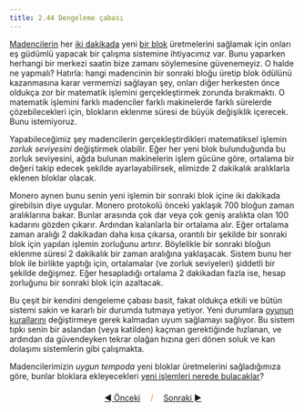 ```yaml
---
title: 2.44 Dengeleme çabası
---
```


[Madencilerin](2.09_miners.md) her [iki dakikada](2.43_block_time.md)
yeni [bir blok](2.11_blockchain.md) üretmelerini sağlamak için onları
eş güdümlü yapacak bir çalışma sistemine ihtiyacımız var.  Bunu
yaparken herhangi bir merkezi saatin bize zamanı söylemesine
güvenemeyiz.  O halde ne yapmalı?  Hatırla: hangi madencinin bir
sonraki bloğu üretip blok ödülünü kazanmasına karar vermemizi sağlayan
şey, onları diğer herkesten önce oldukça zor bir matematik işlemini
gerçekleştirmek zorunda bırakmaktı.  O matematik işlemini farklı
madenciler farklı makinelerde farklı sürelerde çözebilecekleri için,
blokların eklenme süresi de büyük değişiklik içerecek.  Bunu
istemiyoruz.

Yapabileceğimiz şey madencilerin gerçekleştirdikleri matematiksel
işlemin *zorluk seviyesini* değiştirmek olabilir.  Eğer her yeni blok
bulunduğunda bu zorluk seviyesini, ağda bulunan makinelerin işlem
gücüne göre, ortalama bir değeri takip edecek şekilde
ayarlayabilirsek, elimizde 2 dakikalık aralıklarla eklenen bloklar
olacak.

Monero aynen bunu senin yeni işlemin bir sonraki blok içine iki
dakikada girebilsin diye uygular.  Monero protokolü önceki yaklaşık
700 bloğun zaman aralıklarına bakar.  Bunlar arasında çok dar veya çok
geniş aralıkta olan 100 kadarını gözden çıkarır.  Ardından kalanlarla
bir ortalama alır.  Eğer ortalama zaman aralığı 2 dakikadan daha kısa
çıkarsa, orantılı bir şekilde bir sonraki blok için yapılan işlemin
zorluğunu artırır.  Böylelikle bir sonraki bloğun eklenme süresi 2
dakikalık bir zaman aralığına yaklaşacak.  Sistem bunu her blok ile
birlikte yaptığı için, ortalamalar (ve zorluk seviyeleri) şiddetli bir
şekilde değişmez.  Eğer hesapladığı ortalama 2 dakikadan fazla ise,
hesap zorluğunu bir sonraki blok için azaltacak.

Bu çeşit bir kendini dengeleme çabası basit, fakat oldukça etkili ve
bütün sistemi sakin ve kararlı bir durumda tutmaya yetiyor.  Yeni
durumlara [oyunun kurallarını](2.04_money_rules.md) değiştirmeye gerek
kalmadan uyum sağlamayı sağlıyor.  Bu sistem tıpkı senin bir aslandan
(veya katilden) kaçman gerektiğinde hızlanan, ve ardından da
güvendeyken tekrar olağan hızına geri dönen soluk ve kan dolaşımı
sistemlerin gibi çalışmakta.

Madencilerimizin *uygun tempoda* yeni bloklar üretmelerini
sağladığımıza göre, bunlar bloklara ekleyecekleri [yeni işlemleri
nerede bulacaklar](2.45_mempool.md)?



<p align='center' style='margin-top: 1.5em;'><span style='margin-right: 1em;'><a href="./2.43_block_time.md">◄ Önceki</a></span> <span style='color: #ff774d;'>/</span> <span style='margin-left: 1em;'><a href="./2.45_mempool.md">Sonraki ►</a></span></p>
